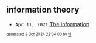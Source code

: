 ## information theory


* <code>Apr 11, 2021</code> [The Information](2021-04-11T18-17-33-the-information.md)

<sup><sub>generated 2 Oct 2024 22:04:00 by <a href='https://github.com/senorprogrammer/til'>til</a></sub></sup>
